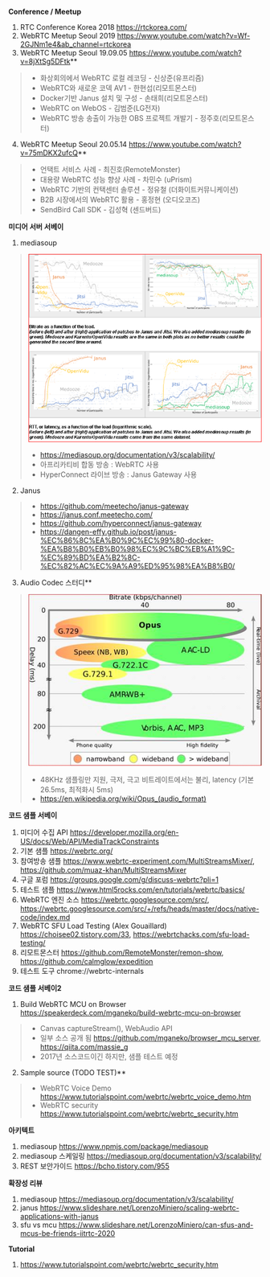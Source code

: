 **Conference / Meetup**
1. RTC Conference Korea 2018 https://rtckorea.com/
2. WebRTC Meetup Seoul 2019  https://www.youtube.com/watch?v=Wf-2GJNm1e4&ab_channel=rtckorea
3. WebRTC Meetup Seoul 19.09.05 https://www.youtube.com/watch?v=8jXtSg5DFtk**
> * 화상회의에서 WebRTC 로컬 레코딩 - 신상준(유프리즘)
> * WebRTC와 새로운 코덱 AV1 - 한현섭(리모트몬스터)
> * Docker기반 Janus 설치 및 구성 - 손태희(리모트몬스터)
> * WebRTC on WebOS - 김범준(LG전자)
> * WebRTC 방송 송출이 가능한 OBS 프로젝트 개발기 - 정주호(리모트몬스터)
4. WebRTC Meetup Seoul 20.05.14 https://www.youtube.com/watch?v=75mDKX2ufcQ**
> * 언택트 서비스 사례 - 최진호(RemoteMonster)
> * 대용량 WebRTC 성능 향상 사례 - 차민수 (uPrism)
> * WebRTC 기반의 컨택센터 솔루션 - 정유철 (더화이트커뮤니케이션)
> * B2B 시장에서의 WebRTC 활용 - 홍정현    (오디오코즈)
> * SendBird Call SDK - 김성혁 (센드버드)

**미디어 서버 서베이**
1. mediasoup
> ![](./mediasoup-test-result.png)
> * https://mediasoup.org/documentation/v3/scalability/
> * 아프리카티비 합동 방송 : WebRTC 사용
> * HyperConnect 라이브 방송 : Janus Gateway 사용
2. Janus
> * https://github.com/meetecho/janus-gateway
> * https://janus.conf.meetecho.com/
> * https://github.com/hyperconnect/janus-gateway
> * https://dangen-effy.github.io/post/janus-%EC%86%8C%EA%B0%9C%EC%99%80-docker-%EA%B8%B0%EB%B0%98%EC%9C%BC%EB%A1%9C-%EC%89%BD%EA%B2%8C-%EC%82%AC%EC%9A%A9%ED%95%98%EA%B8%B0/
3. Audio Codec 스터디**
> ![](./opus.jpg)
> * 48KHz 샘플링만 지원, 극저, 극고 비트레이트에서는 불리, latency (기본 26.5ms, 최적화시 5ms)
> * https://en.wikipedia.org/wiki/Opus_(audio_format)

**코드 샘플 서베이**
1. 미디어 수집 API https://developer.mozilla.org/en-US/docs/Web/API/MediaTrackConstraints
1. 기본 샘플 https://webrtc.org/
1. 참여방송 샘플 https://www.webrtc-experiment.com/MultiStreamsMixer/, https://github.com/muaz-khan/MultiStreamsMixer
1. 구글 포럼 https://groups.google.com/g/discuss-webrtc?pli=1
1. 테스트 샘플 https://www.html5rocks.com/en/tutorials/webrtc/basics/
1. WebRTC 엔진 소스 https://webrtc.googlesource.com/src/, https://webrtc.googlesource.com/src/+/refs/heads/master/docs/native-code/index.md
1. WebRTC SFU Load Testing (Alex Gouaillard) https://choisee02.tistory.com/33, https://webrtchacks.com/sfu-load-testing/
1. 리모트몬스터 https://github.com/RemoteMonster/remon-show, https://github.com/calmglow/expedition
1. 테스트 도구 chrome://webrtc-internals

**코드 샘플 서베이2**
1. Build WebRTC MCU on Browser https://speakerdeck.com/mganeko/build-webrtc-mcu-on-browser
> * Canvas captureStream(), WebAudio API
> * 일부 소스 공개 됨 https://github.com/mganeko/browser_mcu_server, https://qiita.com/massie_g
> * 2017년 소스코드이긴 하지만, 샘플 테스트 예정
2. Sample source (TODO TEST)**
> * WebRTC Voice Demo https://www.tutorialspoint.com/webrtc/webrtc_voice_demo.htm
> * WebRTC security https://www.tutorialspoint.com/webrtc/webrtc_security.htm

**아키텍트**
1. mediasoup https://www.npmjs.com/package/mediasoup
2. mediasoup  스케일링 https://mediasoup.org/documentation/v3/scalability/
3. REST 보안가이드 https://bcho.tistory.com/955

**확장성 리뷰**
1. mediasoup https://mediasoup.org/documentation/v3/scalability/
2. janus https://www.slideshare.net/LorenzoMiniero/scaling-webrtc-applications-with-janus
3. sfu vs mcu https://www.slideshare.net/LorenzoMiniero/can-sfus-and-mcus-be-friends-iitrtc-2020

**Tutorial**
1. https://www.tutorialspoint.com/webrtc/webrtc_security.htm
